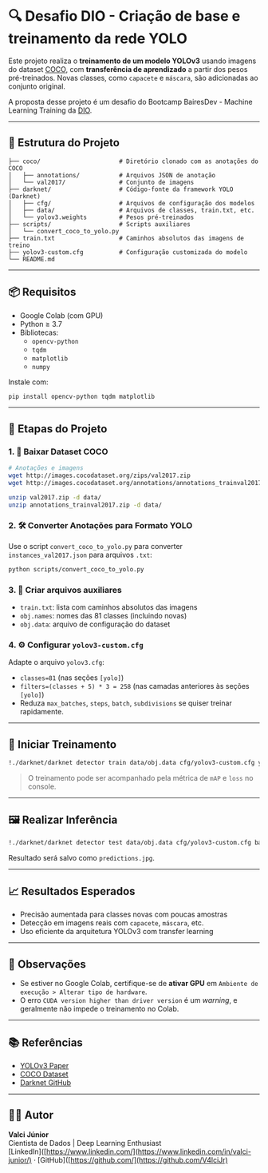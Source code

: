 
# 🔍 Desafio DIO - Criação de base e treinamento da rede YOLO

Este projeto realiza o **treinamento de um modelo YOLOv3** usando imagens do dataset [COCO](https://cocodataset.org/#home), com **transferência de aprendizado** a partir dos pesos pré-treinados. Novas classes, como `capacete` e `máscara`, são adicionadas ao conjunto original.

A proposta desse projeto é um desafio do Bootcamp BairesDev - Machine Learning Training da [DIO](https://www.dio.me/).

---

## 📂 Estrutura do Projeto

```
├── coco/                      # Diretório clonado com as anotações do COCO
│   ├── annotations/           # Arquivos JSON de anotação
│   └── val2017/               # Conjunto de imagens
├── darknet/                   # Código-fonte da framework YOLO (Darknet)
│   ├── cfg/                   # Arquivos de configuração dos modelos
│   ├── data/                  # Arquivos de classes, train.txt, etc.
│   └── yolov3.weights         # Pesos pré-treinados
├── scripts/                   # Scripts auxiliares
│   └── convert_coco_to_yolo.py
├── train.txt                  # Caminhos absolutos das imagens de treino
├── yolov3-custom.cfg          # Configuração customizada do modelo
└── README.md
```

---

## 📦 Requisitos

- Google Colab (com GPU)
- Python ≥ 3.7
- Bibliotecas:
  - `opencv-python`
  - `tqdm`
  - `matplotlib`
  - `numpy`

Instale com:

```bash
pip install opencv-python tqdm matplotlib
```

---

## 🧠 Etapas do Projeto

### 1. 🔽 Baixar Dataset COCO

```bash
# Anotações e imagens
wget http://images.cocodataset.org/zips/val2017.zip
wget http://images.cocodataset.org/annotations/annotations_trainval2017.zip

unzip val2017.zip -d data/
unzip annotations_trainval2017.zip -d data/
```

### 2. 🛠️ Converter Anotações para Formato YOLO

Use o script `convert_coco_to_yolo.py` para converter `instances_val2017.json` para arquivos `.txt`:

```bash
python scripts/convert_coco_to_yolo.py
```

### 3. 📝 Criar arquivos auxiliares

- `train.txt`: lista com caminhos absolutos das imagens
- `obj.names`: nomes das 81 classes (incluindo novas)
- `obj.data`: arquivo de configuração do dataset

### 4. ⚙️ Configurar `yolov3-custom.cfg`

Adapte o arquivo `yolov3.cfg`:

- `classes=81` (nas seções `[yolo]`)
- `filters=(classes + 5) * 3 = 258` (nas camadas anteriores às seções `[yolo]`)
- Reduza `max_batches`, `steps`, `batch`, `subdivisions` se quiser treinar rapidamente.

---

## 🚀 Iniciar Treinamento

```bash
!./darknet/darknet detector train data/obj.data cfg/yolov3-custom.cfg yolov3.weights -dont_show -map
```

> O treinamento pode ser acompanhado pela métrica de `mAP` e `loss` no console.

---

## 🖼️ Realizar Inferência

```bash
!./darknet/darknet detector test data/obj.data cfg/yolov3-custom.cfg backup/yolov3-custom_final.weights data/val2017/exemplo.jpg
```

Resultado será salvo como `predictions.jpg`.

---

## 📈 Resultados Esperados

- Precisão aumentada para classes novas com poucas amostras
- Detecção em imagens reais com `capacete`, `máscara`, etc.
- Uso eficiente da arquitetura YOLOv3 com transfer learning

---

## 📌 Observações

- Se estiver no Google Colab, certifique-se de **ativar GPU** em `Ambiente de execução > Alterar tipo de hardware`.
- O erro `CUDA version higher than driver version` é um *warning*, e geralmente não impede o treinamento no Colab.

---

## 📚 Referências

- [YOLOv3 Paper](https://pjreddie.com/media/files/papers/YOLOv3.pdf)
- [COCO Dataset](https://cocodataset.org/#home)
- [Darknet GitHub](https://github.com/AlexeyAB/darknet)

---

## 🧑‍💻 Autor

**Valci Júnior**  
Cientista de Dados | Deep Learning Enthusiast  
[LinkedIn]([https://www.linkedin.com/](https://www.linkedin.com/in/valci-junior/) · [GitHub]([https://github.com/](https://github.com/V4lciJr)
